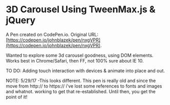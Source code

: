 # 3D Carousel Using TweenMax.js & jQuery

A Pen created on CodePen.io. Original URL: [https://codepen.io/johnblazek/pen/nxgVPR](https://codepen.io/johnblazek/pen/nxgVPR).

Wanted to explore some 3d carousel goodness, using DOM elements. Works best in Chrome/Safari, then FF, not 100% sure about IE 10.

TO DO: Adding touch interaction with devices & animate into place and out.

NOTE: 5/29/17 -This looks different. This pen is really old and since the move from http:// to https:// i've lost some references to fonts and images and whatnot. working to get that re-established. Until then, you get the point of it!

